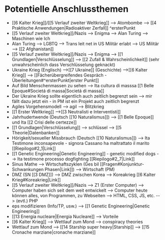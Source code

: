 # Potentielle Anschlussthemen
- [[6 Kalter Krieg]]/[[5 Verlauf zweiter Weltkrieg]] --> Atombombe --> [[4 Praktische Anwendungen|Radioaktiver Zerfall]] ^ersterPunkt
- [[5 Verlauf zweiter Weltkrieg]]/Nazis --> Enigma --> Alan Turing --> Maschinen wie Ich
- Alan Turing --> LGBTQ --> Trans leit net in US Militär erlabt --> US Militär --> [[2 Afghanistan]]
- [[5 Verlauf zweiter Weltkrieg]]/Nazis --> Enigma --> [[1 Grundlagen|Verschlüsselung]] --> [[2 Zufall & Wahrscheinlichkeit]] (sehr unwahrscheinlich dass Verschlüsselung geknackt)
- Ukraine Krieg (Englisch) -->[[7 Ukraine]] (Geschichte) -->[[6 Kalter Krieg]] --> [[Fächerübergreifendes Gespräch - Überleitungen#^ersterPunkt|erster Punkt]]
- Auf Bild Menschenmassen zu sehen --> Ita cultura di masssa [[1 Belle Epoque#Societá di massa|Societá di massa]]
- Der Ukraine Krieg sollte eigentlich auch zeitlich begrenzt sein --> mir fällt dazu jetzt ein - in PM ist ein Projekt auch zeitlich begrenzt
- Agiles Vorgehensmodell --> agil --> Blitzkrieg
- [[1 Erster Weltkrieg]] -->[[3 Neutralisti e Interventisti]]
- Jahrhudertwende (Deutsch [[10 Naturalismus]]) --> [[1 Belle Epoque]] und Ita [[2 Crisi delle certezze]]
- [[1 Grundlagen|Verschlüsselung]] --> schlüssel --> [[5 Theorie|Datenbanken]]
- Hörigkeit/sexueller Missbrauch (Deutsch [[10 Naturalismus]]) --> Ita Testimone inconsapevole - signora Cassano ha maltrattato il marito [[Riepilogo#2_1|Link]]
- [[1 Genetic Engineering|Genetic Engineering]] - genetic modified dogs --> Ita testimone processo dogfighting [[Riepilogo#2_7|Link]]
- Sinus Mathe --> Wirtschaftszyklen (Ges bil [[Fragen#Konjunktur-Schwankungen Phasen‌|Link]]) --> Wirtschaft (PM)
- DMZ (SN [[3 DMZ]]) --> DMZ zwischen Korea --> Koreakrieg [[6 Kalter Krieg#Koreakrieg|Link]]
- [[5 Verlauf zweiter Weltkrieg]]/Nazis --> Z1 (Erster Computer) --> Computer haben sich seit dem weit entwickelt --> Computer heute können alles, von Programmen, zu Webseiten --> HTML, CSS, JS, etc. --> (evtl.) PHP
- eps modifizieren (Info/TP, usw.) --> [[1 Genetic Engineering|Genetic Engineering]]
- [[13 Energia nucleare|Energia Nucleare]] --> Vorteile
- [[6 Kalter Krieg]] --> Wettlauf zum Mond --> conspiracy theories
- Wettlauf zum Mond --> [[14 Starship super heavy|Starship]] --> [[15 Cronache marziane|cronache marziane]]

